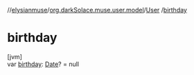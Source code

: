 //[elysianmuse](../../../index.md)/[org.darkSolace.muse.user.model](../index.md)/[User](index.md)
/[birthday](birthday.md)

# birthday

[jvm]\
var [birthday](birthday.md): [Date](https://docs.oracle.com/javase/8/docs/api/java/util/Date.html)? = null
